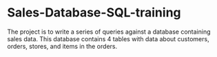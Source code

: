 # Sales-Database-SQL-training
The project is to write a series of queries against a database containing sales data. This database contains 4 tables with data about customers, orders, stores, and items in the orders.
